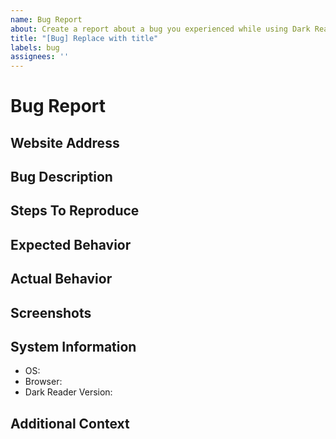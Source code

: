 ```yaml
---
name: Bug Report
about: Create a report about a bug you experienced while using Dark Reader.
title: "[Bug] Replace with title"
labels: bug
assignees: ''
---
```


<!--
  ⚠⚠ Do not delete this issue template or your issue will be ignored! ⚠⚠
  Thank you for taking the time to report a bug.
  First, please check:
  - Can the issue be reproduced in a fresh browser profile?
  - Is there an existing issue about this?
  Please fill out every section of this report, removing any that are not needed.
  Finally, place a brief description in the title of this report.
-->


# Bug Report

## Website Address
<!-- Please use the "Broken Website" template to report bugs confined to a specific website. -->

## Bug Description
<!-- Provide a clear and concise description, which will allow us to troubleshoot this bug. -->

## Steps To Reproduce
<!-- Provide steps to reproduce the problem:
- Go to example.com.
- Hover over the third button in the bottom right.
- Observe its color.
-->

## Expected Behavior
<!-- Provide a clear and concise description of what you expected to happen. -->

## Actual Behavior
<!-- Provide a clear and concise description of what happened. -->

## Screenshots
<!-- If applicable, add screenshots to help explain this bug. -->

## System Information
<!--
  Specify the browser name and version as well as the Dark Reader version you are using.
  Please do an online search for help if you are not familiar with how to get this information.
-->

- OS: <!-- e.g. Windows, macOS, Linux -->
- Browser: <!-- e.g. Chrome 91, Firefox 90, Edge 91, Safari 14 -->
- Dark Reader Version: <!-- e.g. 4.9.34 -->

## Additional Context
<!-- Provide any additional information about this bug. -->
